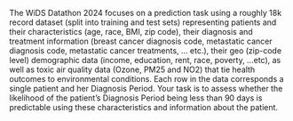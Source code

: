 The WiDS Datathon 2024 focuses on a prediction task using a roughly 18k record dataset (split into training and test sets) representing patients and their characteristics (age, race, BMI, zip code), their diagnosis and treatment information (breast cancer diagnosis code, metastatic cancer diagnosis code, metastatic cancer treatments, … etc.), their geo (zip-code level) demographic data (income, education, rent, race, poverty, …etc), as well as toxic air quality data (Ozone, PM25 and NO2) that tie health outcomes to environmental conditions. Each row in the data corresponds a single patient and her Diagnosis Period. Your task is to assess whether the likelihood of the patient’s Diagnosis Period being less than 90 days is predictable using these characteristics and information about the patient.
